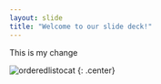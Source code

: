 ```yaml
---
layout: slide
title: "Welcome to our slide deck!"
---
```


This is my change

![orderedlistocat](https://octodex.github.com/images/orderedlistocat.png)
{: .center}
